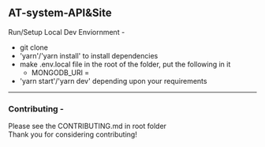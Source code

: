 ## AT-system-API&Site

Run/Setup Local Dev Enviornment -
- git clone
- 'yarn'/'yarn install' to install dependencies
- make .env.local file in the root of the folder, put the following in it
    - MONGODB_URI = <your mongoDB uri here>
- 'yarn start'/'yarn dev' depending upon your requirements
---
### Contributing - 
Please see the CONTRIBUTING.md in root folder <br />
Thank you for considering contributing!
